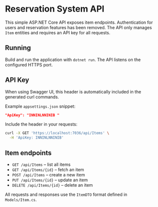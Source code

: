 # Reservation System API

This simple ASP.NET Core API exposes item endpoints. Authentication for users and reservation features has been removed. The API only manages `Item` entities and requires an API key for all requests.

## Running

Build and run the application with `dotnet run`. The API listens on the configured HTTPS port.

## API Key

When using Swagger UI, this header is automatically included in the generated curl commands.


Example `appsettings.json` snippet:

```json
"ApiKey": "INNINLNNINIB "
```

Include the header in your requests:

```bash
curl -X GET 'https://localhost:7036/api/Items' \
  -H 'ApiKey: INNINLNNINIB'
```

## Item endpoints

- `GET /api/Items` – list all items
- `GET /api/Items/{id}` – fetch an item
- `POST /api/Items` – create a new item
- `PUT /api/Items/{id}` – update an item
- `DELETE /api/Items/{id}` – delete an item

All requests and responses use the `ItemDTO` format defined in `Models/Item.cs`.

